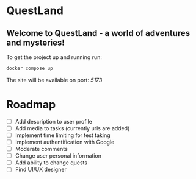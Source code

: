 # QuestLand

## Welcome to QuestLand - a world of adventures and mysteries!  

To get the project up and running run:

~~~bash
docker compose up
~~~

The site will be available on port: *5173*

# Roadmap
  - [ ] Add description to user profile
  - [ ] Add media to tasks (currently urls are added)
  - [ ] Implement time limiting for test taking
  - [ ] Implement authentification with Google
  - [ ] Moderate comments
  - [ ] Change user personal information
  - [ ] Add ability to change quests
  - [ ] Find UI/UX designer

